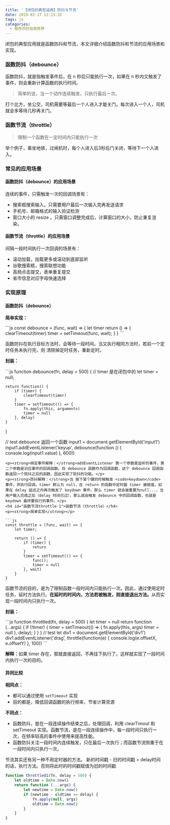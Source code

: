 ```yaml
---
title: '【闭包的典型运用】防抖与节流'
date: 2019-03-17 12:13:35
tags: js
categories:
  - 程序员的自我修养
---
```

<div id="cnblogs_post_body" class="blogpost-body cnblogs-markdown">
<p>闭包的典型应用就是函数防抖和节流，本文详细介绍函数防抖和节流的应用场景和实现。</p>
<h3 id="函数防抖debounce">函数防抖（debounce）</h3>
<p>函数防抖，就是指触发事件后，在 n 秒后只能执行一次，如果在 n 秒内又触发了事件，则会重新计算函数的执行时间。</p>
<blockquote>
<p>简单的说，当一个动作连续触发，只执行最后一次。</p>
</blockquote>
<p>打个比方，坐公交，司机需要等最后一个人进入才能关门。每次进入一个人，司机就会多等待几秒再关门。</p>
<h3 id="函数节流throttle">函数节流（throttle）</h3>
<blockquote>
<p>限制一个函数在一定时间内只能执行一次</p>
</blockquote>
<p>举个例子，乘坐地铁，过闸机时，每个人进入后3秒后门关闭，等待下一个人进入。</p>
<h3 id="常见的应用场景">常见的应用场景</h3>
<h4 id="函数防抖debounce的应用场景">函数防抖（debounce）的应用场景</h4>
<p>连续的事件，只需触发一次的回调场景有：</p>
<ul>
<li>搜索框搜索输入。只需要用户最后一次输入完再发送请求</li>
<li>手机号、邮箱格式的输入验证检测</li>
<li>窗口大小的 resize 。只需窗口调整完成后，计算窗口的大小，防止重复渲染。</li>
</ul>
<h4 id="函数节流throttle的应用场景">函数节流（throttle）的应用场景</h4>
<p>间隔一段时间执行一次回调的场景有：</p>
<ul>
<li>滚动加载，加载更多或滚动到底部监听</li>
<li>谷歌搜索框，搜索联想功能</li>
<li>高频点击提交，表单重复提交</li>
<li>省市信息对应字母快速选择</li>
</ul>
<h3 id="实现原理">实现原理</h3>
<h4 id="函数防抖debounce-1">函数防抖（debounce）</h4>
<p><strong>简单实现：</strong></p>
```js
const debounce = (func, wait) => {
    let timer
    return () => {
		clearTimeout(timer)
        timer = setTimeout(func, wait);
    }
}
```
<p>函数防抖在执行目标方法时，会等待一段时间。当又执行相同方法时，若前一个定时任务未执行完，则 清除掉定时任务，重新定时。</p>
<p><strong>封装：</strong></p>
```js
function debounce(fn, delay = 500) {
    // timer 是在闭包中的
    let timer = null;
    
    return function() {
        if (timer) {
            clearTimeout(timer)
        }
        timer = setTimeout(() => {
            fn.apply(this, arguments)
            timer = null
        }, delay)
    }
}

// test debounce 返回一个函数
input1 = document.getElementById('input1')
input1.addEventListener('keyup', debounce(function () {
    console.log(input1.value)
}, 600))
```
<p><strong>绑定事件解释：</strong>addEventListener 第一个参数是监听的事件，第二个参数是对应事件的回调函数。将 debounce 函数作为回调函数，这个 debounce 回调函数返回一个防抖之后的函数，因此实现了防抖的功能。</p>
<p><strong>防抖解释：</strong>当 按下某个键的时候触发 <code>keydown</code> 事件，并执行回调。timer 默认为 null，在 return 的函数中定时器 timer 被赋值，如果在 delay 延迟之内再次触发了 keydown 事件，那么 timer 就会被重置为null...，当用户输入完成之后（delay 时间已过），那么就会触发 debounce 中的回调函数，也就是 keydown 最终要执行的事件。</p>
<h4 id="函数节流throttle-1">函数节流（throttle）</h4>
<p><strong>简单实现</strong></p>

```js
const throttle = (func, wait) => {
    let timer;
    
    return () => {
        if (timer) {
            return
        }
        timer = setTimeout(() => {
            func();
            timer = null
        }, wait)
    }
}
```

<p>函数节流的目的，是为了限制函数一段时间内只能执行一次。因此，通过使用定时任务，延时方法执行。<strong>在延时的时间内，方法若被触发，则直接退出方法。</strong>从而实现一段时间内只执行一次。</p>
<p><strong>封装：</strong></p>
```js
function throttled(fn, delay = 500) {
    let timer = null
    return function (...args) {
        if (!timer) {
            timer = setTimeout(() => {
                fn.apply(this, args)
                timer = null
            }, delay);
        }
    }
}
// test
let div1 = document.getElementById('div1')
div1.addEventListener('drag', throttle(function(e) {
    console.log(e.offsetX, e.offsetY)
}, 100))
```
<p><strong>解释：</strong>如果 timer 存在，那就直接返回，不再往下执行了。这样就实现了一段时间内执行一次的目的。</p>
<h4 id="异同比较">异同比较</h4>
<p><strong>相同点：</strong></p>
<ul>
<li>都可以通过使用 <code>setTimeout</code> 实现</li>
<li>目的都是，降低回调函数的执行频率，节省计算资源</li>
</ul>
<p><strong>不同点：</strong></p>
<ul>
<li>函数防抖，是在一段连续操作结束之后，处理回调，利用 clearTimout 和 setTimeout 实现。函数节流，是在一段连续操作中，每一段时间只执行一次，在频率较高的事件中使用来提高性能。</li>
<li>函数防抖关注一段时间内连续触发，只在最后一次执行；而函数节流侧重于在一段时间内只执行一次。</li>
</ul>

节流其实还有另一种不用定时器的方法。
新的时间戳 - 旧的时间戳 > delay时间的话，执行方法。否则将此时的时间戳赋值为旧的时间戳
```js
function throttled1(fn, delay = 500) {
    let oldtime = Date.now()
    return function (...args) {
        let newtime = Date.now()
        if (newtime - oldtime >= delay) {
            fn.apply(null, args)
            oldtime = Date.now()
        }
    }
}

```
</div>